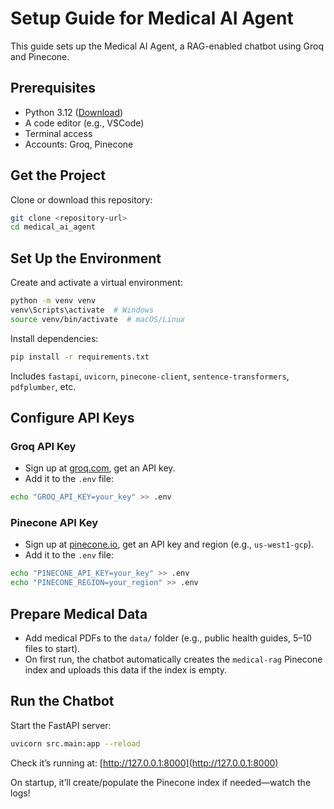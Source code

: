 # Setup Guide for Medical AI Agent

This guide sets up the Medical AI Agent, a RAG-enabled chatbot using Groq and Pinecone.

## Prerequisites

- Python 3.12 ([Download](https://www.python.org/downloads/))
- A code editor (e.g., VSCode)
- Terminal access
- Accounts: Groq, Pinecone

## Get the Project

Clone or download this repository:

```bash
git clone <repository-url>
cd medical_ai_agent
```

## Set Up the Environment

Create and activate a virtual environment:

```bash
python -m venv venv
venv\Scripts\activate  # Windows
source venv/bin/activate  # macOS/Linux
```

Install dependencies:

```bash
pip install -r requirements.txt
```

Includes `fastapi`, `uvicorn`, `pinecone-client`, `sentence-transformers`, `pdfplumber`, etc.

## Configure API Keys

### Groq API Key

- Sign up at [groq.com](https://groq.com), get an API key.
- Add it to the `.env` file:

```bash
echo "GROQ_API_KEY=your_key" >> .env
```

### Pinecone API Key

- Sign up at [pinecone.io](https://www.pinecone.io), get an API key and region (e.g., `us-west1-gcp`).
- Add it to the `.env` file:

```bash
echo "PINECONE_API_KEY=your_key" >> .env
echo "PINECONE_REGION=your_region" >> .env
```

## Prepare Medical Data

- Add medical PDFs to the `data/` folder (e.g., public health guides, 5–10 files to start).
- On first run, the chatbot automatically creates the `medical-rag` Pinecone index and uploads this data if the index is empty.

## Run the Chatbot

Start the FastAPI server:

```bash
uvicorn src.main:app --reload
```

Check it’s running at: [http://127.0.0.1:8000](http://127.0.0.1:8000)

On startup, it’ll create/populate the Pinecone index if needed—watch the logs!
